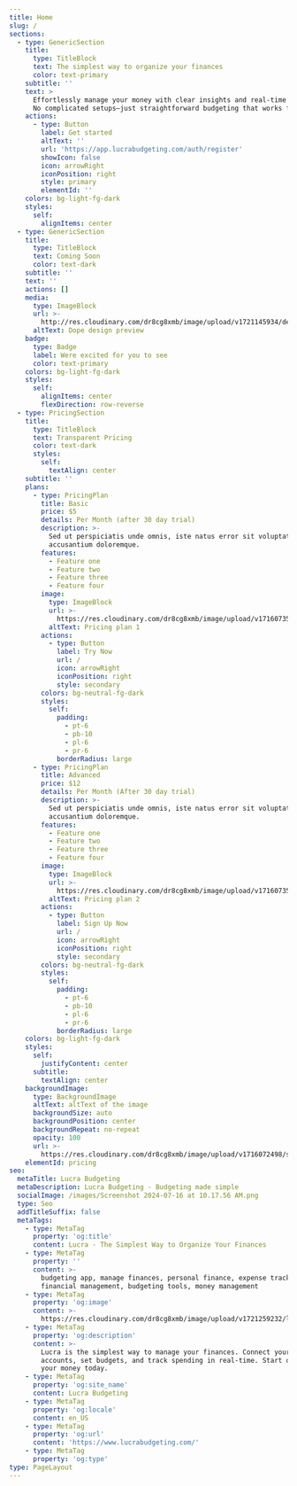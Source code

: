 ```yaml
---
title: Home
slug: /
sections:
  - type: GenericSection
    title:
      type: TitleBlock
      text: The simplest way to organize your finances
      color: text-primary
    subtitle: ''
    text: >
      Effortlessly manage your money with clear insights and real-time tracking.
      No complicated setups—just straightforward budgeting that works for you.
    actions:
      - type: Button
        label: Get started
        altText: ''
        url: 'https://app.lucrabudgeting.com/auth/register'
        showIcon: false
        icon: arrowRight
        iconPosition: right
        style: primary
        elementId: ''
    colors: bg-light-fg-dark
    styles:
      self:
        alignItems: center
  - type: GenericSection
    title:
      type: TitleBlock
      text: Coming Soon
      color: text-dark
    subtitle: ''
    text: ''
    actions: []
    media:
      type: ImageBlock
      url: >-
        http://res.cloudinary.com/dr8cg8xmb/image/upload/v1721145934/desktop-mobile-preview.png
      altText: Dope design preview
    badge:
      type: Badge
      label: Were excited for you to see
      color: text-primary
    colors: bg-light-fg-dark
    styles:
      self:
        alignItems: center
        flexDirection: row-reverse
  - type: PricingSection
    title:
      type: TitleBlock
      text: Transparent Pricing
      color: text-dark
      styles:
        self:
          textAlign: center
    subtitle: ''
    plans:
      - type: PricingPlan
        title: Basic
        price: $5
        details: Per Month (after 30 day trial)
        description: >-
          Sed ut perspiciatis unde omnis, iste natus error sit voluptatem
          accusantium doloremque.
        features:
          - Feature one
          - Feature two
          - Feature three
          - Feature four
        image:
          type: ImageBlock
          url: >-
            https://res.cloudinary.com/dr8cg8xmb/image/upload/v1716073594/site-images/login-mobile-banner.png
          altText: Pricing plan 1
        actions:
          - type: Button
            label: Try Now
            url: /
            icon: arrowRight
            iconPosition: right
            style: secondary
        colors: bg-neutral-fg-dark
        styles:
          self:
            padding:
              - pt-6
              - pb-10
              - pl-6
              - pr-6
            borderRadius: large
      - type: PricingPlan
        title: Advanced
        price: $12
        details: Per Month (After 30 day trial)
        description: >-
          Sed ut perspiciatis unde omnis, iste natus error sit voluptatem
          accusantium doloremque.
        features:
          - Feature one
          - Feature two
          - Feature three
          - Feature four
        image:
          type: ImageBlock
          url: >-
            https://res.cloudinary.com/dr8cg8xmb/image/upload/v1716073594/site-images/login-mobile-banner.png
          altText: Pricing plan 2
        actions:
          - type: Button
            label: Sign Up Now
            url: /
            icon: arrowRight
            iconPosition: right
            style: secondary
        colors: bg-neutral-fg-dark
        styles:
          self:
            padding:
              - pt-6
              - pb-10
              - pl-6
              - pr-6
            borderRadius: large
    colors: bg-light-fg-dark
    styles:
      self:
        justifyContent: center
      subtitle:
        textAlign: center
    backgroundImage:
      type: BackgroundImage
      altText: altText of the image
      backgroundSize: auto
      backgroundPosition: center
      backgroundRepeat: no-repeat
      opacity: 100
      url: >-
        https://res.cloudinary.com/dr8cg8xmb/image/upload/v1716072498/site-images/login-desktop-banner.png
    elementId: pricing
seo:
  metaTitle: Lucra Budgeting
  metaDescription: Lucra Budgeting - Budgeting made simple
  socialImage: /images/Screenshot 2024-07-16 at 10.17.56 AM.png
  type: Seo
  addTitleSuffix: false
  metaTags:
    - type: MetaTag
      property: 'og:title'
      content: Lucra - The Simplest Way to Organize Your Finances
    - type: MetaTag
      property: ''
      content: >-
        budgeting app, manage finances, personal finance, expense tracker,
        financial management, budgeting tools, money management
    - type: MetaTag
      property: 'og:image'
      content: >-
        https://res.cloudinary.com/dr8cg8xmb/image/upload/v1721259232/logo-primary.png
    - type: MetaTag
      property: 'og:description'
      content: >-
        Lucra is the simplest way to manage your finances. Connect your
        accounts, set budgets, and track spending in real-time. Start organizing
        your money today.
    - type: MetaTag
      property: 'og:site_name'
      content: Lucra Budgeting
    - type: MetaTag
      property: 'og:locale'
      content: en_US
    - type: MetaTag
      property: 'og:url'
      content: 'https://www.lucrabudgeting.com/'
    - type: MetaTag
      property: 'og:type'
type: PageLayout
---
```

